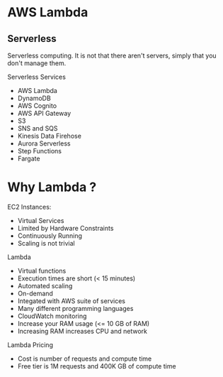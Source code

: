 # AWS Lambda

## Serverless

Serverless computing. It is not that there aren't servers, simply that you don't manage them.

Serverless Services

- AWS Lambda
- DynamoDB
- AWS Cognito
- AWS API Gateway
- S3
- SNS and SQS
- Kinesis Data Firehose
- Aurora Serverless
- Step Functions
- Fargate

# Why Lambda ?

EC2 Instances:
- Virtual Services
- Limited by Hardware Constraints
- Continuously Running
- Scaling is not trivial

Lambda
- Virtual functions
- Execution times are short (< 15 minutes)
- Automated scaling
- On-demand
- Integated with AWS suite of services
- Many different programming languages 
- CloudWatch monitoring
- Increase your RAM usage (<= 10 GB of RAM)
- Increasing RAM increases CPU and network

Lambda Pricing
- Cost is number of requests and compute time
- Free tier is 1M requests and 400K GB of compute time
